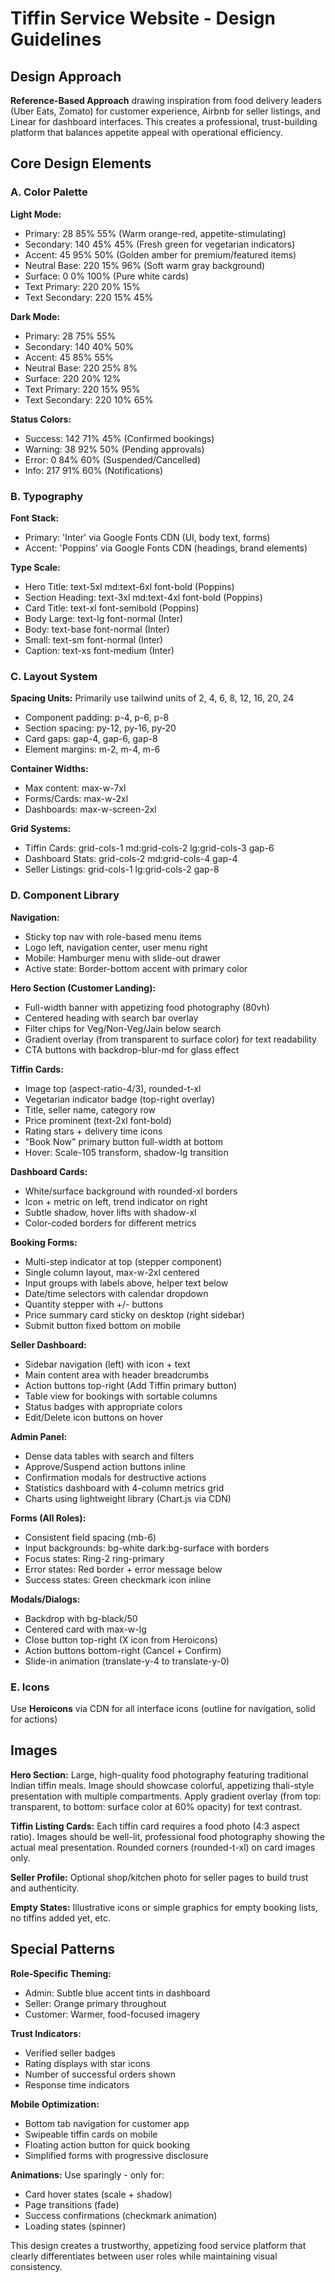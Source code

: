 # Tiffin Service Website - Design Guidelines

## Design Approach
**Reference-Based Approach** drawing inspiration from food delivery leaders (Uber Eats, Zomato) for customer experience, Airbnb for seller listings, and Linear for dashboard interfaces. This creates a professional, trust-building platform that balances appetite appeal with operational efficiency.

## Core Design Elements

### A. Color Palette

**Light Mode:**
- Primary: 28 85% 55% (Warm orange-red, appetite-stimulating)
- Secondary: 140 45% 45% (Fresh green for vegetarian indicators)
- Accent: 45 95% 50% (Golden amber for premium/featured items)
- Neutral Base: 220 15% 96% (Soft warm gray background)
- Surface: 0 0% 100% (Pure white cards)
- Text Primary: 220 20% 15%
- Text Secondary: 220 15% 45%

**Dark Mode:**
- Primary: 28 75% 55%
- Secondary: 140 40% 50%
- Accent: 45 85% 55%
- Neutral Base: 220 25% 8%
- Surface: 220 20% 12%
- Text Primary: 220 15% 95%
- Text Secondary: 220 10% 65%

**Status Colors:**
- Success: 142 71% 45% (Confirmed bookings)
- Warning: 38 92% 50% (Pending approvals)
- Error: 0 84% 60% (Suspended/Cancelled)
- Info: 217 91% 60% (Notifications)

### B. Typography

**Font Stack:**
- Primary: 'Inter' via Google Fonts CDN (UI, body text, forms)
- Accent: 'Poppins' via Google Fonts CDN (headings, brand elements)

**Type Scale:**
- Hero Title: text-5xl md:text-6xl font-bold (Poppins)
- Section Heading: text-3xl md:text-4xl font-bold (Poppins)
- Card Title: text-xl font-semibold (Poppins)
- Body Large: text-lg font-normal (Inter)
- Body: text-base font-normal (Inter)
- Small: text-sm font-normal (Inter)
- Caption: text-xs font-medium (Inter)

### C. Layout System

**Spacing Units:** Primarily use tailwind units of 2, 4, 6, 8, 12, 16, 20, 24
- Component padding: p-4, p-6, p-8
- Section spacing: py-12, py-16, py-20
- Card gaps: gap-4, gap-6, gap-8
- Element margins: m-2, m-4, m-6

**Container Widths:**
- Max content: max-w-7xl
- Forms/Cards: max-w-2xl
- Dashboards: max-w-screen-2xl

**Grid Systems:**
- Tiffin Cards: grid-cols-1 md:grid-cols-2 lg:grid-cols-3 gap-6
- Dashboard Stats: grid-cols-2 md:grid-cols-4 gap-4
- Seller Listings: grid-cols-1 lg:grid-cols-2 gap-8

### D. Component Library

**Navigation:**
- Sticky top nav with role-based menu items
- Logo left, navigation center, user menu right
- Mobile: Hamburger menu with slide-out drawer
- Active state: Border-bottom accent with primary color

**Hero Section (Customer Landing):**
- Full-width banner with appetizing food photography (80vh)
- Centered heading with search bar overlay
- Filter chips for Veg/Non-Veg/Jain below search
- Gradient overlay (from transparent to surface color) for text readability
- CTA buttons with backdrop-blur-md for glass effect

**Tiffin Cards:**
- Image top (aspect-ratio-4/3), rounded-t-xl
- Vegetarian indicator badge (top-right overlay)
- Title, seller name, category row
- Price prominent (text-2xl font-bold)
- Rating stars + delivery time icons
- "Book Now" primary button full-width at bottom
- Hover: Scale-105 transform, shadow-lg transition

**Dashboard Cards:**
- White/surface background with rounded-xl borders
- Icon + metric on left, trend indicator on right
- Subtle shadow, hover lifts with shadow-xl
- Color-coded borders for different metrics

**Booking Forms:**
- Multi-step indicator at top (stepper component)
- Single column layout, max-w-2xl centered
- Input groups with labels above, helper text below
- Date/time selectors with calendar dropdown
- Quantity stepper with +/- buttons
- Price summary card sticky on desktop (right sidebar)
- Submit button fixed bottom on mobile

**Seller Dashboard:**
- Sidebar navigation (left) with icon + text
- Main content area with header breadcrumbs
- Action buttons top-right (Add Tiffin primary button)
- Table view for bookings with sortable columns
- Status badges with appropriate colors
- Edit/Delete icon buttons on hover

**Admin Panel:**
- Dense data tables with search and filters
- Approve/Suspend action buttons inline
- Confirmation modals for destructive actions
- Statistics dashboard with 4-column metrics grid
- Charts using lightweight library (Chart.js via CDN)

**Forms (All Roles):**
- Consistent field spacing (mb-6)
- Input backgrounds: bg-white dark:bg-surface with borders
- Focus states: Ring-2 ring-primary
- Error states: Red border + error message below
- Success states: Green checkmark icon inline

**Modals/Dialogs:**
- Backdrop with bg-black/50
- Centered card with max-w-lg
- Close button top-right (X icon from Heroicons)
- Action buttons bottom-right (Cancel + Confirm)
- Slide-in animation (translate-y-4 to translate-y-0)

### E. Icons
Use **Heroicons** via CDN for all interface icons (outline for navigation, solid for actions)

## Images

**Hero Section:**
Large, high-quality food photography featuring traditional Indian tiffin meals. Image should showcase colorful, appetizing thali-style presentation with multiple compartments. Apply gradient overlay (from top: transparent, to bottom: surface color at 60% opacity) for text contrast.

**Tiffin Listing Cards:**
Each tiffin card requires a food photo (4:3 aspect ratio). Images should be well-lit, professional food photography showing the actual meal presentation. Rounded corners (rounded-t-xl) on card images only.

**Seller Profile:**
Optional shop/kitchen photo for seller pages to build trust and authenticity.

**Empty States:**
Illustrative icons or simple graphics for empty booking lists, no tiffins added yet, etc.

## Special Patterns

**Role-Specific Theming:**
- Admin: Subtle blue accent tints in dashboard
- Seller: Orange primary throughout
- Customer: Warmer, food-focused imagery

**Trust Indicators:**
- Verified seller badges
- Rating displays with star icons
- Number of successful orders shown
- Response time indicators

**Mobile Optimization:**
- Bottom tab navigation for customer app
- Swipeable tiffin cards on mobile
- Floating action button for quick booking
- Simplified forms with progressive disclosure

**Animations:**
Use sparingly - only for:
- Card hover states (scale + shadow)
- Page transitions (fade)
- Success confirmations (checkmark animation)
- Loading states (spinner)

This design creates a trustworthy, appetizing food service platform that clearly differentiates between user roles while maintaining visual consistency.